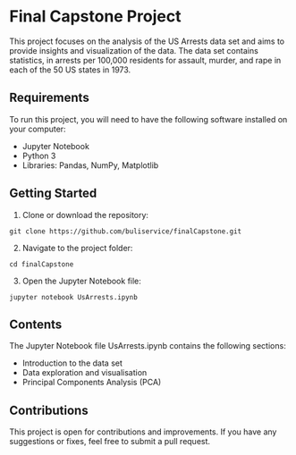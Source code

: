 # Final Capstone Project

This project focuses on the analysis of the US Arrests data set and aims to provide insights and visualization of the data. The data set contains statistics, in arrests per 100,000 residents for assault, murder, and rape in each of the 50 US states in 1973.

## Requirements
To run this project, you will need to have the following software installed on your computer:

- Jupyter Notebook <Br>
- Python 3 <Br>
- Libraries: Pandas, NumPy, Matplotlib <Br>


## Getting Started 
1. Clone or download the repository:
```
git clone https://github.com/buliservice/finalCapstone.git
```
2. Navigate to the project folder:
```
cd finalCapstone
```
  
3. Open the Jupyter Notebook file:
```
jupyter notebook UsArrests.ipynb
```

## Contents
The Jupyter Notebook file UsArrests.ipynb contains the following sections:<br>

- Introduction to the data set<br>
- Data exploration and visualisation<br>
- Principal Components Analysis (PCA)<br>
  
## Contributions
This project is open for contributions and improvements. If you have any suggestions or fixes, feel free to submit a pull request.
